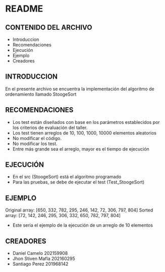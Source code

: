 # README

## CONTENIDO DEL ARCHIVO

 * Introduccion
 * Recomendaciones
 * Ejecución
 * Ejemplo
 * Creadores

## INTRODUCCION

 En el presente archivo se encuentra la implementación del algoritmo de 
 ordenamiento llamado StoogeSort

## RECOMENDACIONES
 
 - Los test están diseñados con base en los parámetros establecidos por 
       los criterios de evaluación del taller.
 - Los test tienen arreglos de 10, 100, 1000, 10000 elementos aleatorios
 - No modificar el código.
 - No modificar los test.
 - Entre más grande sea el arreglo, mayor es el tiempo de ejecución

## EJECUCIÓN

 - En el src (StoogeSort) está el algoritmo programado
 - Para las pruebas, se debe de ejecutar el test (Test_StoogeSort)

## EJEMPLO

 Original array: [650, 332, 782, 295, 246, 142, 72, 306, 797, 804]
 Sorted array: [72, 142, 246, 295, 306, 332, 650, 782, 797, 804]

 - Este seria el ejemplo de la ejecución de un arreglo de 10 elementos

## CREADORES

 - Daniel Camelo 202159908
 - Jhon Stiven Mafla 202160295
 - Santiago Perez  201968142
